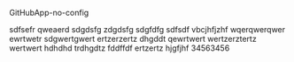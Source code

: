 GitHubApp-no-config


sdfsefr
qweaerd
sdgdsfg
zdgdsfg
sdgfdfg
sdfsdf
vbcjhfjzhf
wqerqwerqwer
ewrtwetr
sdgwertgwert
ertzerzertz
dhgddt
qewrtwert
wertzerztertz
wertwert
hdhdhd
trdhgdtz
fddffdf
ertzertz
hjgfjhf
34563456
